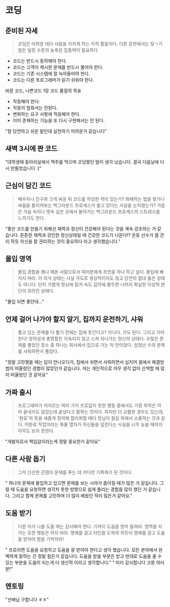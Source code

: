 # 코딩

## 준비된 자세
> 코딩은 어려운 데다 사람을 지치게 하는 지적 활동이다. 다른 훈련에서는 찾ㄱ기 힘든 일정 수준의 농축된 집중력이 필요하다

- 코드는 반드시 동작해야 한다.
- 코드는 고객이 제시한 문제를 반드시 풀어야 한다.
- 코드는 기존 시스템에 잘 녹아들어야 한다.
- 코드는 다른 프로그래머가 읽기 쉬워야 한다.


바른 코드, 나쁜코드 1장 코드 품질의 목표

- 작동해야 한다.
- 작동이 멈춰서는 안된다.
- 변화하는 요구 사항에 적응해야 한다.
- 이미 존재하는 기능을 또 다시 구현해서는 안 된다.


"참 당연하고 쉬운 말인데 실천하기 어려운거 같습니다"

## 새벽 3시에 짠 코드
"대학생때 동아리실에서 맥주를 먹으며 코딩했던 밤이 생각 났습니다. 결국 다음날에 다시 만들었습니다 :("

## 근심이 담긴 코드
> 배우자나 친구와 크게 싸운 뒤 코드를 작성한 적이 있는가? 화해하는 법을 찾거나 싸움을 돌이켜보는 백그라운드 프로세스가 돌고 있다는 사실을 눈치챘는가? 가끔은 가슴 속이나 뱃속 싶은 곳에서 돌아가는 백그라운드 프로세스의 스트레스를 느끼기도 한다.

"좋은 코드를 만들기 위해선 체력과 정신이 건강해야 된다는 것을 계속 강조하는 거 같습니다. 튼튼한 체력과 강인한 정신상태일 때 건강한 코드가 나온다!? 운동 선수가 몸 관리 하듯 자신을 잘 관리하는 것이 중요하다 라고 생각했습니다."

## 몰입 영역
> 몰입 경험을 꽤나 해본 사람으로서 여러분에게 조언을 하나 하고 싶다. 몰입에 빠지지 마라. 이 의식 상태는 사실 극도로 생상적이지도 않고 당연히 절대 옳은 상태도 아니다. 단지 가볍게 명상에 잠겨 속도 감각에 몰두한 나머지 확실한 이성적 판단이 흐려진 상태다.

"몰입 되면 좋던데..."

## 언제 걸어 나가야 할지 알기, 집까지 운전하기, 샤워
> 풀고 있는 문제를 다 풀기 전에는 집에 못간다고? 아니다. 가도 된다. 그리고 가야 한다! 창의성과 총명함은 지속되지 않고 스쳐 지나가는 정신의 상태다.
> 수많은 문제를 풀었던 장소 중 하나는 회사에서 집으로 가는 차 안이었다.
> 엄청난 수의 문제를 샤워하면서 풀었다.

"정말 고민했을 때는 답이 안나오다가, 집에서 쉬면서 샤워하면서 심지어 꿈에서 해결방법이 떠올랐던 경험이 많았던거 같습니다. 저는 개인적으로 아무 생각 없이 산책할 때 많이 떠올랐던 것 같아요"

## 가짜 출시
> 프로그래머가 저지르는 여러 가지 프로답지 못한 행동 중에서도 가장 최악은 아마 끝내지도 않았는데 끝냈다고 말하는 짓이다. 하지만 더 교활한 경우도 있는데, '완료'의 뜻을 새롭게 정의해 합리화할 때다
> 장님이 철길 위에서 소풍하는 것과 같다. 미완료 작업이라는 화물 열차가 자신들을 덮친다는 사실을 너무 늦을 때까지 아무도 보지 못한다.

"개발자로서 책임감이라는게 정말 중요한거 같아요"

## 다른 사람 돕기
> 그저 신선한 관점이 문제를 푸는 데 커다란 기폭제가 된 것이다.


" 하나의 문제에 몰입하고 있으면 문제를 보는 시야가 좁아질 때가 많은 거 같습니다. 그럴 때 도움을 요청하면 생각치 못한 방향으로 쉽게 풀리는 경험을 많이 했던 거 같습니다. 그리고 함께 문제를 고민하며 더 많이 배웠던 적이 많은거 같아요."

## 도움 받기
> 다른 이가 나를 도울 때는 감사해야 한다. 기꺼이 도움을 받아 들여라. 영역을 지키는 듯한 행동은 하지 마라. 명예를 걸고 타인을 도와야 하듯이 명예를 걸고 도움을 받아야 함을 기억하라!

" 프로라면 도움을 요청하고 도움을 잘 받아야 한다고 생각 했습니다. 모든 분야에서 완벽하게 잘하는 건 정말 힘든거 같습니다. 도움을 받을 부분은 받고 반대로 도움을 줄 수 있는 부분을 도움이 되는게 더 생산적 이라고 생각합니다." 
" 미리 감사합니다 크몽 여러분!"

## 멘토링
"선배님 구합니다 ㅎㅎ"
